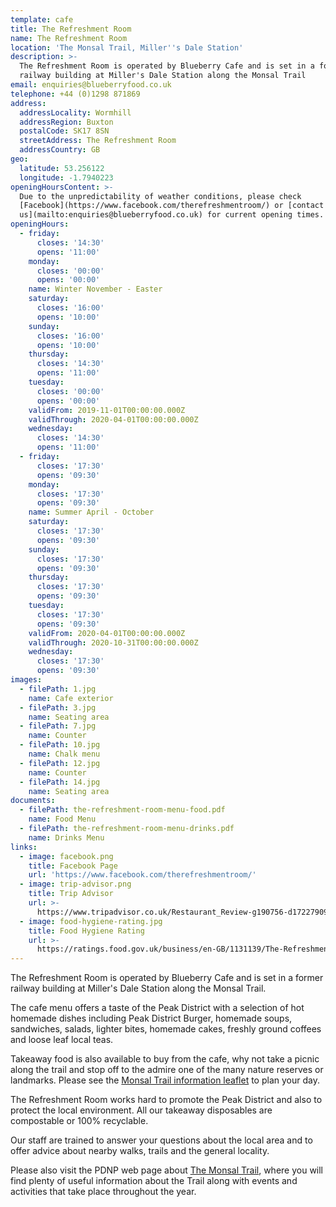 ```yaml
---
template: cafe
title: The Refreshment Room
name: The Refreshment Room
location: 'The Monsal Trail, Miller''s Dale Station'
description: >-
  The Refreshment Room is operated by Blueberry Cafe and is set in a former
  railway building at Miller's Dale Station along the Monsal Trail
email: enquiries@blueberryfood.co.uk
telephone: +44 (0)1298 871869
address:
  addressLocality: Wormhill
  addressRegion: Buxton
  postalCode: SK17 8SN
  streetAddress: The Refreshment Room
  addressCountry: GB
geo:
  latitude: 53.256122
  longitude: -1.7940223
openingHoursContent: >-
  Due to the unpredictability of weather conditions, please check
  [Facebook](https://www.facebook.com/therefreshmentroom/) or [contact
  us](mailto:enquiries@blueberryfood.co.uk) for current opening times.
openingHours:
  - friday:
      closes: '14:30'
      opens: '11:00'
    monday:
      closes: '00:00'
      opens: '00:00'
    name: Winter November - Easter
    saturday:
      closes: '16:00'
      opens: '10:00'
    sunday:
      closes: '16:00'
      opens: '10:00'
    thursday:
      closes: '14:30'
      opens: '11:00'
    tuesday:
      closes: '00:00'
      opens: '00:00'
    validFrom: 2019-11-01T00:00:00.000Z
    validThrough: 2020-04-01T00:00:00.000Z
    wednesday:
      closes: '14:30'
      opens: '11:00'
  - friday:
      closes: '17:30'
      opens: '09:30'
    monday:
      closes: '17:30'
      opens: '09:30'
    name: Summer April - October
    saturday:
      closes: '17:30'
      opens: '09:30'
    sunday:
      closes: '17:30'
      opens: '09:30'
    thursday:
      closes: '17:30'
      opens: '09:30'
    tuesday:
      closes: '17:30'
      opens: '09:30'
    validFrom: 2020-04-01T00:00:00.000Z
    validThrough: 2020-10-31T00:00:00.000Z
    wednesday:
      closes: '17:30'
      opens: '09:30'
images:
  - filePath: 1.jpg
    name: Cafe exterior
  - filePath: 3.jpg
    name: Seating area
  - filePath: 7.jpg
    name: Counter
  - filePath: 10.jpg
    name: Chalk menu
  - filePath: 12.jpg
    name: Counter
  - filePath: 14.jpg
    name: Seating area
documents:
  - filePath: the-refreshment-room-menu-food.pdf
    name: Food Menu
  - filePath: the-refreshment-room-menu-drinks.pdf
    name: Drinks Menu
links:
  - image: facebook.png
    title: Facebook Page
    url: 'https://www.facebook.com/therefreshmentroom/'
  - image: trip-advisor.png
    title: Trip Advisor
    url: >-
      https://www.tripadvisor.co.uk/Restaurant_Review-g190756-d17227909-Reviews-The_Refreshment_Room-Buxton_Derbyshire_England.html
  - image: food-hygiene-rating.jpg
    title: Food Hygiene Rating
    url: >-
      https://ratings.food.gov.uk/business/en-GB/1131139/The-Refreshment-Room-MILLERS-DALE
---
```


The Refreshment Room is operated by Blueberry Cafe and is set in a former railway building at Miller's Dale Station along the Monsal Trail.

The cafe menu offers a taste of the Peak District with a selection of hot homemade dishes including Peak District Burger, homemade soups, sandwiches, salads, lighter bites, homemade cakes, freshly ground coffees and loose leaf local teas.

Takeaway food is also available to buy from the cafe, why not take a picnic along the trail and stop off to the admire one of the many nature reserves or landmarks. Please see the [Monsal Trail information leaflet](https://www.peakdistrict.gov.uk/__data/assets/pdf_file/0011/125579/monsal-trail-leaflet.pdf) to plan your day.

The Refreshment Room works hard to promote the Peak District and also to protect the local environment. All our takeaway disposables are compostable or 100% recyclable.

Our staff are trained to answer your questions about the local area and to offer advice about nearby walks, trails and the general locality.

Please also visit the PDNP web page about [The Monsal Trail](https://www.peakdistrict.gov.uk/__data/assets/pdf_file/0011/125579/monsal-trail-leaflet.pdf), where you will find plenty of useful information about the Trail along with events and activities that take place throughout the year.
